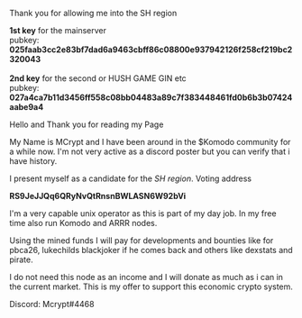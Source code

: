 Thank you for allowing me into the SH region

**1st key** for the mainserver
<br>
pubkey: **025faab3cc2e83bf7dad6a9463cbff86c08800e937942126f258cf219bc2320043**
<br><br>
**2nd key** for the second or HUSH GAME GIN etc<br>
pubkey: **027a4ca7b11d3456ff558c08bb04483a89c7f383448461fd0b6b3b07424aabe9a4**


Hello and Thank you for reading my Page

My Name is MCrypt and I have been around in the $Komodo community for a while now.
I'm not very active as a discord poster but you can verify that i have history.

I present myself as a candidate for the *SH region*. Voting address

**RS9JeJJQq6QRyNvQtRnsnBWLASN6W92bVi**

I'm a very capable unix operator as this is part of my day job. In my free time also run Komodo and ARRR nodes.

Using the mined funds I will pay for developments and bounties like for pbca26, lukechilds blackjoker if he comes back and others like dexstats and pirate.

I do not need this node as an income and I will donate as much as i can in the current market. This is my offer to support this economic crypto system.

Discord: Mcrypt#4468
